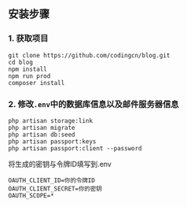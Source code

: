 ## 安装步骤
### 1. 获取项目
```
git clone https://github.com/codingcn/blog.git
cd blog
npm install
npm run prod
composer install
```
### 2. 修改`.env`中的数据库信息以及邮件服务器信息
```shell
php artisan storage:link
php artisan migrate
php artisan db:seed
php artisan passport:keys
php artisan passport:client --password
```
将生成的密钥与令牌ID填写到.env
```
OAUTH_CLIENT_ID=你的令牌ID
OAUTH_CLIENT_SECRET=你的密钥
OAUTH_SCOPE=*
```
